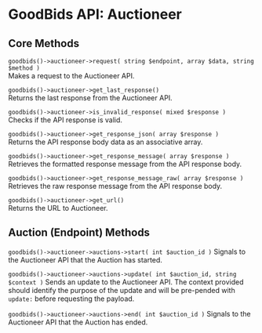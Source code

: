 # GoodBids API: Auctioneer

## Core Methods

`goodbids()->auctioneer->request( string $endpoint, array $data, string $method )`  
Makes a request to the Auctioneer API.

`goodbids()->auctioneer->get_last_response()`  
Returns the last response from the Auctioneer API.

`goodbids()->auctioneer->is_invalid_response( mixed $response )`  
Checks if the API response is valid.

`goodbids()->auctioneer->get_response_json( array $response )`  
Returns the API response body data as an associative array.

`goodbids()->auctioneer->get_response_message( array $response )`  
Retrieves the formatted response message from the API response body.

`goodbids()->auctioneer->get_response_message_raw( array $response )`  
Retrieves the raw response message from the API response body.

`goodbids()->auctioneer->get_url()`  
Returns the URL to Auctioneer.

## Auction (Endpoint) Methods

`goodbids()->auctioneer->auctions->start( int $auction_id )`
Signals to the Auctioneer API that the Auction has started.

`goodbids()->auctioneer->auctions->update( int $auction_id, string $context )`
Sends an update to the Auctioneer API. The context provided should identify the purpose of the update and will be pre-pended with `update:` before requesting the payload.

`goodbids()->auctioneer->auctions->end( int $auction_id )`
Signals to the Auctioneer API that the Auction has ended.
